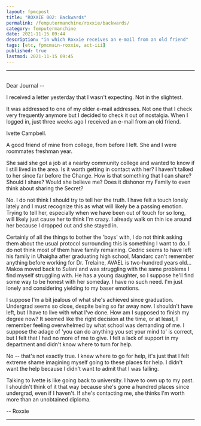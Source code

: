 ```yaml
---
layout: fpmcpost
title: "ROXXIE 002: Backwards"
permalink: /femputermanchine/roxxie/backwards/
category: femputermanchine
date: 2021-11-15 09:44
description: "in which Roxxie receives an e-mail from an old friend"
tags: [etc, fpmcmain-roxxie, act-iii]
published: true
lastmod: 2021-11-15 09:45
---
```

[//]: # ( 11/15/21  -added)

*****

<br>Dear Journal --

I received a letter yesterday that I wasn't expecting. Not in the slightest. 

It was addressed to one of my older e-mail addresses. Not one that I check very frequently anymore but I decided to check it out of nostalgia. When I logged in, just three weeks ago I received an e-mail from an old friend. 

Ivette Campbell.

A good friend of mine from college, from before I left. She and I were roommates freshman year. 

She said she got a job at a nearby community college and wanted to know if I still lived in the area. Is it worth getting in contact with her? I haven't talked to her since far before the Change. How is that something that I can share? Should I share? Would she believe me? Does it dishonor my Family to even think about sharing the Secret?

No. I do not think I should try to tell her the truth. I have felt a touch lonely lately and I must recognize this as what will likely be a passing emotion. Trying to tell her, especially when we have been out of touch for so long, will likely just cause her to think I'm crazy. I already walk on thin ice around her because I dropped out and she stayed in. 

Certainly of all the things to bother the 'boys' with, I do not think asking them about the usual protocol surrounding this is something I want to do. I do not think most of them have family remaining. Cedric seems to have left his family in Uhaigha after graduating high school, Mandarc can't remember anything before working for Dr. Trelaine, AVAEL is two-hundred years old... Makoa moved back to Sulani and was struggling with the same problems I find myself struggling with. He has a young daughter, so I suppose he'll find some way to be honest with her someday. I have no such need. I'm just lonely and considering yielding to my baser emotions.

I suppose I'm a bit jealous of what she's achieved since graduation. Undergrad seems so close, despite being so far away now. I shouldn't have left, but I have to live with what I've done. How am I supposed to finish my degree now? It seemed like the right decision at the time, or at least, I remember feeling overwhelmed by what school was demanding of me. I suppose the adage of 'you can do anything you set your mind to' is correct, but I felt that I had no more of me to give. I felt a lack of support in my department and didn't know where to turn for help. 

No -- that's not exactly true. I knew where to go for help, it's just that I felt extreme shame imagining myself going to these places for help. I didn't want the help because I didn't want to admit that I was failing.

Talking to Ivette is like going back to university. I have to own up to my past. I shouldn't think of it that way because she's gone a hundred places since undergrad, even if I haven't. If she's contacting me, she thinks I'm worth more than an unobtained diploma. 

-- Roxxie

*****

